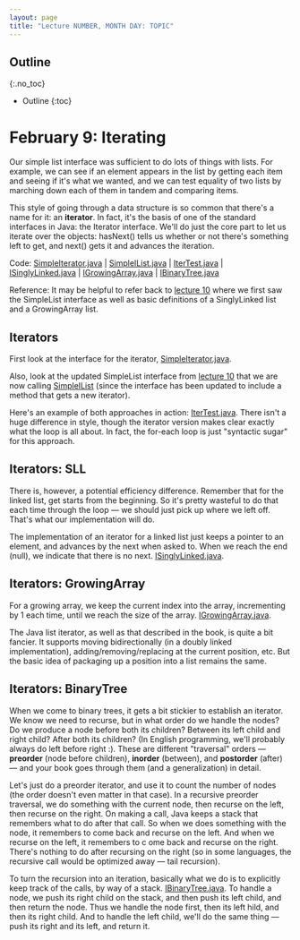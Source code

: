 ```yaml
---
layout: page
title: "Lecture NUMBER, MONTH DAY: TOPIC"
---
```


## Outline
{:.no_toc}

* Outline
{:toc}
# February 9: Iterating #

<!--
<a href="../14/14.html">[prev]</a>
<a href="../16/16.html">[next]</a> 
-->

Our simple list interface was sufficient to do lots of things with lists. For example, 
we can see if an element appears in the list by getting each item and seeing if 
it's what we wanted, and we can test equality of two lists by marching down each 
of them in tandem and comparing items.

This style of going through a data structure is so common that there's a name for 
it: an <strong>iterator</strong>. In fact, it's the basis of one of the standard 
interfaces in Java: the Iterator interface. We'll do just the core part to let 
us iterate over the objects: hasNext() tells us whether or not there's something 
left to get, and next() gets it and advances the iteration.

Code: 
<a href="resources/SimpleIterator.java">SimpleIterator.java</a> | 
<a href="resources/SimpleIList.java">SimpleIList.java</a> | 
<a href="resources/IterTest.java">IterTest.java</a> | 
<a href="resources/ISinglyLinked.java">ISinglyLinked.java</a> | 
<a href="resources/IGrowingArray.java">IGrowingArray.java</a> | 
<a href="resources/IBinaryTree.java">IBinaryTree.java</a>

Reference: It may be helpful to refer back to [lecture 10](../10/10.html) where we 
first saw the SimpleList interface as well as basic definitions of a SinglyLinked list 
and a GrowingArray list.

## Iterators ##

First look at the interface for the iterator, <a href="resources/SimpleIterator.java">SimpleIterator.java</a>.

Also, look at the updated SimpleList interface from [lecture 10](../10/10.html) 
that we are now calling [SimpleIList](resources/SimpleIList.java) (since the 
interface has been updated to include a method that gets a new iterator).

Here's an example of both approaches in action: <a href="resources/IterTest.java">IterTest.java</a>. 
There isn't a huge difference in style, though the iterator version makes clear 
exactly what the loop is all about. In fact, the for-each loop is just "syntactic 
sugar" for this approach.

## Iterators: SLL ##

There is, however, a potential efficiency difference. Remember that for the linked 
list, get starts from the beginning. So it's pretty wasteful to do that each 
time through the loop &mdash; we should just pick up where we left off. That's 
what our implementation will do.

The implementation of an iterator for a linked list just keeps a pointer to an 
element, and advances by the next when asked to. When we reach the end (null), 
we indicate that there is no next. <a href="resources/ISinglyLinked.java">ISinglyLinked.java</a>.

## Iterators: GrowingArray ##

For a growing array, we keep the current index into the array, incrementing by 1 
each time, until we reach the size of the array. <a href="resources/IGrowingArray.java">IGrowingArray.java</a>.

The Java list iterator, as well as that described in the book, is quite a bit 
fancier. It supports moving bidirectionally (in a doubly linked implementation), 
adding/removing/replacing at the current position, etc. But the basic idea of 
packaging up a position into a list remains the same.

## Iterators: BinaryTree ##

When we come to binary trees, it gets a bit stickier to establish an iterator. 
We know we need to recurse, but in what order do we handle the nodes? Do we produce 
a node before both its children? Between its left child and right child? After both 
its children? (In English programming, we'll probably always do left before right :). 
These are different "traversal" orders &mdash; **preorder** (node before children), 
**inorder** (between), and **postorder** (after) &mdash; and your book goes through them 
(and a generalization) in detail.

Let's just do a preorder iterator, and use it to count the number of nodes 
(the order doesn't even matter in that case). In a recursive preorder traversal, 
we do something with the current node, then recurse on the left, then recurse 
on the right. On making a call, Java keeps a stack that remembers what to do 
after that call. So when we does something with the node, it remembers to come 
back and recurse on the left. And when we recurse on the left, it remembers to c
ome back and recurse on the right. There's nothing to do after recursing on the 
right (so in some languages, the recursive call would be optimized away &mdash; 
tail recursion).

To turn the recursion into an iteration, basically what we do is to explicitly 
keep track of the calls, by way of a stack. <a href="resources/IBinaryTree.java">IBinaryTree.java</a>. 
To handle a node, we push its right child on the stack, and then push its left 
child, and then return the node. Thus we handle the node first, then its left 
hild, and then its right child. And to handle the left child, we'll do the same 
thing &mdash; push its right and its left, and return it.
